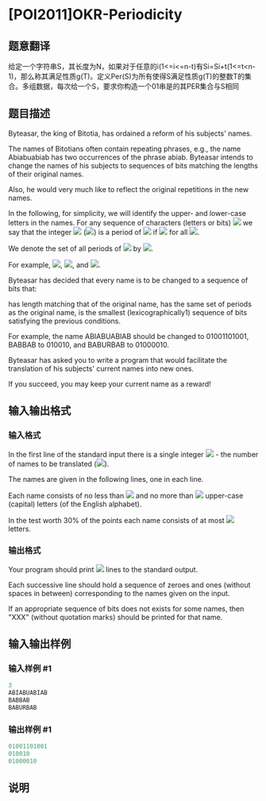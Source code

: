 # [POI2011]OKR-Periodicity

## 题意翻译

给定一个字符串S，其长度为N，如果对于任意的i(1<=i<=n-t)有Si=Si+t(1<=t<n-1)，那么称其满足性质g(T)。定义Per(S)为所有使得S满足性质g(T)的整数T的集合。多组数据，每次给一个S，要求你构造一个01串是的其PER集合与S相同

## 题目描述

Byteasar, the king of Bitotia, has ordained a reform of his subjects' names.

The names of Bitotians often contain repeating phrases, e.g., the name Abiabuabiab has two occurrences of the phrase abiab. Byteasar intends to change the names of his subjects to sequences of bits matching the lengths of their original names.

Also, he would very much like to reflect the original repetitions in the new names.

In the following, for simplicity, we will identify the upper- and lower-case letters in the names. For any sequence of characters (letters or bits) ![](http://main.edu.pl/images/OI18/okr-en-tex.1.png) we say that the integer ![](http://main.edu.pl/images/OI18/okr-en-tex.2.png) (![](http://main.edu.pl/images/OI18/okr-en-tex.3.png)) is a period of ![](http://main.edu.pl/images/OI18/okr-en-tex.4.png) if ![](http://main.edu.pl/images/OI18/okr-en-tex.5.png) for all ![](http://main.edu.pl/images/OI18/okr-en-tex.6.png).

We denote the set of all periods of ![](http://main.edu.pl/images/OI18/okr-en-tex.7.png) by ![](http://main.edu.pl/images/OI18/okr-en-tex.8.png).

For example, ![](http://main.edu.pl/images/OI18/okr-en-tex.9.png), ![](http://main.edu.pl/images/OI18/okr-en-tex.10.png), and ![](http://main.edu.pl/images/OI18/okr-en-tex.11.png).

Byteasar has decided that every name is to be changed to a sequence of bits that:

has length matching that of the original name, has the same set of periods as the original name, is the smallest (lexicographically1) sequence of bits satisfying the previous conditions.

For example, the name ABIABUABIAB should be changed to 01001101001, BABBAB to 010010, and BABURBAB to 01000010.

Byteasar has asked you to write a program that would facilitate the translation of his subjects' current names into new ones.

If you succeed, you may keep your current name as a reward!

## 输入输出格式

### 输入格式

In the first line of the standard input there is a single integer ![](http://main.edu.pl/images/OI18/okr-en-tex.12.png) - the number of names to be translated (![](http://main.edu.pl/images/OI18/okr-en-tex.13.png)).

The names are given in the following lines, one in each line.

Each name consists of no less than ![](http://main.edu.pl/images/OI18/okr-en-tex.14.png) and no more than ![](http://main.edu.pl/images/OI18/okr-en-tex.15.png) upper-case (capital) letters (of the English alphabet).

In the test worth 30% of the points each name consists of at most ![](http://main.edu.pl/images/OI18/okr-en-tex.16.png) letters.

### 输出格式

Your program should print ![](http://main.edu.pl/images/OI18/okr-en-tex.17.png) lines to the standard output.

Each successive line should hold a sequence of zeroes and ones (without spaces in between) corresponding to the names given on the input.

If an appropriate sequence of bits does not exists for some names, then "XXX" (without quotation marks) should be printed for that name.

## 输入输出样例

### 输入样例 #1

```cpp
3
ABIABUABIAB
BABBAB
BABURBAB
```


### 输出样例 #1

```cpp
01001101001
010010
01000010
```


## 说明

